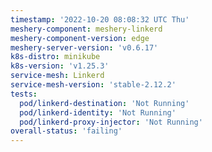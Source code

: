 ```yaml
---
timestamp: '2022-10-20 08:08:32 UTC Thu'
meshery-component: meshery-linkerd
meshery-component-version: edge
meshery-server-version: 'v0.6.17'
k8s-distro: minikube
k8s-version: 'v1.25.3'
service-mesh: Linkerd
service-mesh-version: 'stable-2.12.2'
tests:
  pod/linkerd-destination: 'Not Running'
  pod/linkerd-identity: 'Not Running'
  pod/linkerd-proxy-injector: 'Not Running'
overall-status: 'failing'
---
```


